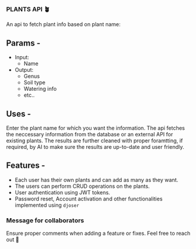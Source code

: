 ### PLANTS API 🪴

An api to fetch plant info based on plant name:

## Params -
 - Input:
     - Name
  - Output:
      - Genus
      - Soil type
      - Watering info
      - etc..
   
## Uses -
Enter the plant name for which you want the information. The api fetches the neccessary information from the database or an external API for existing plants.
The results are further cleaned with proper foramtting, if required, by AI to make sure the results are up-to-date and user friendly.

## Features -
- Each user has their own plants and can add as many as they want.
- The users can perform CRUD operations on the plants.
- User authentication using JWT tokens.
- Password reset, Account activation and other functionalities implemented using `djoser`

### Message for collaborators 

Ensure proper comments when adding a feature or fixes. Feel free to reach out 🐸
